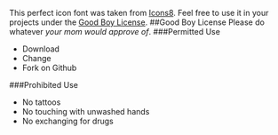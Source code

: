 This perfect icon font was taken from [Icons8](https://icons8.com/wpf). Feel free to use it in your projects under the [Good Boy License](https://icons8.com/good-boy-license).
##Good Boy License
Please do whatever *your mom would approve of*.
###Permitted Use
* Download
* Change
* Fork on Github

###Prohibited Use
* No tattoos
* No touching with unwashed hands
* No exchanging for drugs

